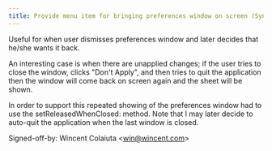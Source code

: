 ```yaml
---
title: Provide menu item for bringing preferences window on screen (Synergy, c2adcef)
---
```


Useful for when user dismisses preferences window and later decides that he/she wants it back.

An interesting case is when there are unapplied changes; if the user tries to close the window, clicks "Don't Apply", and then tries to quit the application then the window will come back on screen again and the sheet will be shown.

In order to support this repeated showing of the preferences window had to use the setReleasedWhenClosed: method. Note that I may later decide to auto-quit the application when the last window is closed.

Signed-off-by: Wincent Colaiuta &lt;win@wincent.com&gt;
